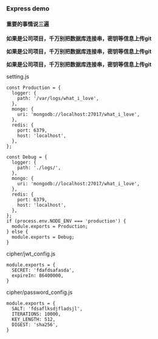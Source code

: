 ### Express demo

#### 重要的事情说三遍

**如果是公司项目，千万别把数据库连接串，密钥等信息上传git**

**如果是公司项目，千万别把数据库连接串，密钥等信息上传git**

**如果是公司项目，千万别把数据库连接串，密钥等信息上传git**

setting.js

```
const Production = {
  logger: {
    path: '/var/logs/what_i_love',
  },
  mongo: {
    uri: 'mongodb://localhost:27017/what_i_love',
  },
  redis: {
    port: 6379,
    host: 'localhost',
  },
};

const Debug = {
  logger: {
    path: './logs/',
  },
  mongo: {
    uri: 'mongodb://localhost:27017/what_i_love',
  },
  redis: {
    port: 6379,
    host: 'localhost',
  },
};
if (process.env.NODE_ENV === 'production') {
  module.exports = Production;
} else {
  module.exports = Debug;
}
```

cipher/jwt_config.js

```
module.exports = {
  SECRET: 'fdafdsafasda',
  expireIn: 86400000,
}
```

cipher/password_config.js

```
module.exports = {
  SALT: 'fdsaflksdjfladsjl',
  ITERATIONS: 10000,
  KEY_LENGTH: 512,
  DIGEST: 'sha256',
}
```



